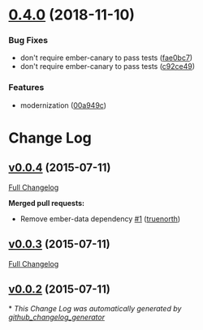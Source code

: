 # [0.4.0](https://github.com/mike-north/ember-composability/compare/v0.3.8...v0.4.0) (2018-11-10)


### Bug Fixes

* don't require ember-canary to pass tests ([fae0bc7](https://github.com/mike-north/ember-composability/commit/fae0bc7))
* don't require ember-canary to pass tests ([c92ce49](https://github.com/mike-north/ember-composability/commit/c92ce49))


### Features

* modernization ([00a949c](https://github.com/mike-north/ember-composability/commit/00a949c))

# Change Log

## [v0.0.4](https://github.com/truenorth/ember-composability/tree/v0.0.4) (2015-07-11)

[Full Changelog](https://github.com/truenorth/ember-composability/compare/v0.0.3...v0.0.4)

**Merged pull requests:**

- Remove ember-data dependency [\#1](https://github.com/truenorth/ember-composability/pull/1) ([truenorth](https://github.com/truenorth))

## [v0.0.3](https://github.com/truenorth/ember-composability/tree/v0.0.3) (2015-07-11)

[Full Changelog](https://github.com/truenorth/ember-composability/compare/v0.0.2...v0.0.3)

## [v0.0.2](https://github.com/truenorth/ember-composability/tree/v0.0.2) (2015-07-11)



\* *This Change Log was automatically generated by [github_changelog_generator](https://github.com/skywinder/Github-Changelog-Generator)*
